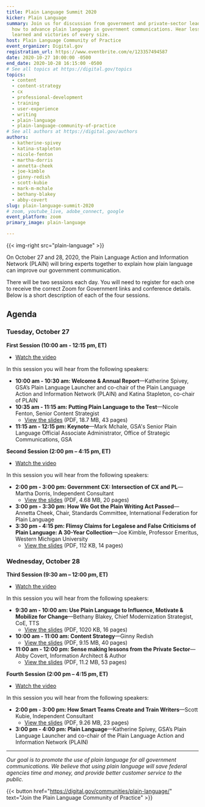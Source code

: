 ```yaml
---
title: Plain Language Summit 2020
kicker: Plain Language
summary: Join us for discussion from government and private-sector leaders on
  how to advance plain language in government communications. Hear lessons
  learned and victories of every size.
host: Plain Language Community of Practice
event_organizer: Digital.gov
registration_url: https://www.eventbrite.com/e/123357494587
date: 2020-10-27 10:00:00 -0500
end_date: 2020-10-28 16:15:00 -0500
# See all topics at https://digital.gov/topics
topics:
  - content
  - content-strategy
  - cx
  - professional-development
  - training
  - user-experience
  - writing
  - plain-language
  - plain-language-community-of-practice
# See all authors at https://digital.gov/authors
authors:
  - katherine-spivey
  - katina-stapleton
  - nicole-fenton
  - martha-dorris
  - annetta-cheek
  - joe-kimble
  - ginny-redish
  - scott-kubie
  - mark-m-mchale 
  - bethany-blakey
  - abby-covert  
slug: plain-language-summit-2020
# zoom, youtube_live, adobe_connect, google
event_platform: zoom
primary_image: plain-language

---
```


{{< img-right src="plain-language" >}}

On October 27 and 28, 2020, the Plain Language Action and Information Network (PLAIN) will bring experts together to explain how plain language can improve our government communication.

There will be two sessions each day. You will need to register for each one to receive the correct Zoom for Government links and conference details. Below is a short description of each of the four sessions. 

## Agenda

### Tuesday, October 27

**First Session (10:00 am - 12:15 pm, ET)**

- [Watch the video](https://youtu.be/EsJh0GuGYDA)

In this session you will hear from the following speakers:

* **10:00 am - 10:30 am: Welcome & Annual Report**&mdash;Katherine Spivey, GSA’s Plain Language Launcher and co-chair of the Plain Language Action and Information Network (PLAIN) and Katina Stapleton, co-chair of PLAIN
* **10:35 am - 11:15 am: Putting Plain Language to the Test**&mdash;Nicole Fenton, Senior Content Strategist
  - [View the slides](https://digital.gov/pdf/pl-summit-2020-nicole-fenton.pdf) (PDF, 18.7 MB, 43 pages)
* **11:15 am - 12:15 pm: Keynote**&mdash;Mark Mchale, GSA's Senior Plain Language Official Associate Administrator, Office of Strategic Communications, GSA

**Second Session (2:00 pm – 4:15 pm, ET)**

- [Watch the video](https://youtu.be/-pP0JEJ3FHo)

In this session you will hear from the following speakers:

* **2:00 pm - 3:00 pm: Government CX: Intersection of CX and PL**&mdash;Martha Dorris, Independent Consultant
  - [View the slides](https://digital.gov/pdf/pl-summit-2020-martha-dorris.pdf) (PDF, 4.68 MB, 20 pages)
* **3:00 pm - 3:30 pm: How We Got the Plain Writing Act Passed**&mdash;Annetta Cheek, Chair, Standards Committee, International Federation for Plain Language
* **3:30 pm - 4:15 pm: Flimsy Claims for Legalese and False Criticisms of Plain Language: A 30-Year Collection**&mdash;Joe Kimble, Professor Emeritus, Western Michigan University
  - [View the slides](https://digital.gov/pdf/pl-summit-2020-joseph-kimble.pdf) (PDF, 112 KB, 14 pages)

### Wednesday, October 28

**Third Session (9:30 am – 12:00 pm, ET)**

- [Watch the video](https://youtu.be/iXxy9b9NHRg)

In this session you will hear from the following speakers:

* **9:30 am - 10:00 am: Use Plain Language to Influence, Motivate & Mobilize for Change**&mdash;Bethany Blakey, Chief Modernization Strategist, CoE, TTS
  - [View the slides](https://digital.gov/pdf/pl-summit-2020-bethany-blakey.pdf) (PDF, 1020 KB, 16 pages)
* **10:00 am - 11:00 am: Content Strategy**&mdash;Ginny Redish
  - [View the slides](https://digital.gov/pdf/pl-summit-2020-ginny-redish.pdf) (PDF, 9.15 MB, 40 pages)
* **11:00 am - 12:00 pm: Sense making lessons from the Private Sector**&mdash;Abby Covert, Information Architect & Author
  - [View the slides](https://digital.gov/pdf/pl-summit-2020-abby-covert.pdf) (PDF, 11.2 MB, 53 pages)

**Fourth Session (2:00 pm – 4:15 pm, ET)**

- [Watch the video](https://youtu.be/OllB0f5fNc0)

In this session you will hear from the following speakers:

* **2:00 pm - 3:00 pm: How Smart Teams Create and Train Writers**&mdash;Scott Kubie, Independent Consultant
  - [View the slides](https://digital.gov/pdf/pl-summit-2020-scott-kubie.pdf) (PDF, 9.26 MB, 23 pages)
* **3:00 pm - 4:00 pm: Plain Language**&mdash;Katherine Spivey, GSA’s Plain Language Launcher and co-chair of the Plain Language Action and Information Network (PLAIN)

---

_Our goal is to promote the use of plain language for all government communications. We believe that using plain language will save federal agencies time and money, and provide better customer service to the public._

{{< button href="https://digital.gov/communities/plain-language/" text="Join the Plain Language Community of Practice" >}}
